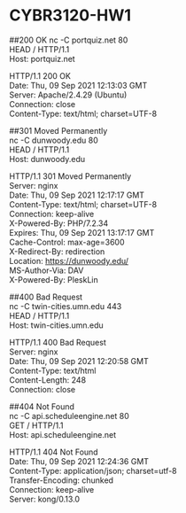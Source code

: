 # CYBR3120-HW1


##200 OK
nc -C portquiz.net 80  
HEAD / HTTP/1.1  
Host: portquiz.net  

HTTP/1.1 200 OK  
Date: Thu, 09 Sep 2021 12:13:03 GMT  
Server: Apache/2.4.29 (Ubuntu)  
Connection: close  
Content-Type: text/html; charset=UTF-8  


##301 Moved Permanently  
nc -C dunwoody.edu 80  
HEAD / HTTP/1.1  
Host: dunwoody.edu  

HTTP/1.1 301 Moved Permanently  
Server: nginx  
Date: Thu, 09 Sep 2021 12:17:17 GMT  
Content-Type: text/html; charset=UTF-8  
Connection: keep-alive  
X-Powered-By: PHP/7.2.34  
Expires: Thu, 09 Sep 2021 13:17:17 GMT  
Cache-Control: max-age=3600  
X-Redirect-By: redirection  
Location: https://dunwoody.edu/  
MS-Author-Via: DAV  
X-Powered-By: PleskLin  


##400 Bad Request  
nc -C twin-cities.umn.edu 443  
HEAD / HTTP/1.1  
Host: twin-cities.umn.edu  

HTTP/1.1 400 Bad Request  
Server: nginx  
Date: Thu, 09 Sep 2021 12:20:58 GMT  
Content-Type: text/html  
Content-Length: 248  
Connection: close  


##404 Not Found  
nc -C api.scheduleengine.net 80  
GET / HTTP/1.1  
Host: api.scheduleengine.net  

HTTP/1.1 404 Not Found  
Date: Thu, 09 Sep 2021 12:24:36 GMT  
Content-Type: application/json; charset=utf-8  
Transfer-Encoding: chunked  
Connection: keep-alive  
Server: kong/0.13.0  
